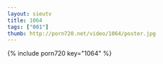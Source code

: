 ```yaml
--- 
layout: sieutv
title: 1064
tags: ["001"]
thumb: http://porn720.net/video/1064/poster.jpg
---
```

{% include porn720 key="1064" %} 
